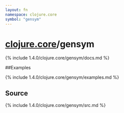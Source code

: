 ```yaml
---
layout: fn
namespace: clojure.core
symbol: "gensym"
---
```


# [clojure.core](../)/gensym

{% include 1.4.0/clojure.core/gensym/docs.md %}

##Examples

{% include 1.4.0/clojure.core/gensym/examples.md %}
## Source
{% include 1.4.0/clojure.core/gensym/src.md %}

